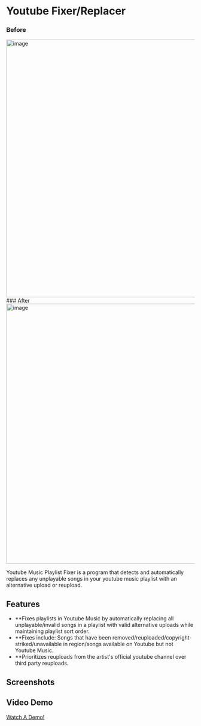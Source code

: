 # Youtube Fixer/Replacer

### Before
<img width="1152" height="687" alt="image" src="https://github.com/user-attachments/assets/9593893f-6289-4a14-bd4e-f6df497754b6" />
### After
<img width="1128" height="693" alt="image" src="https://github.com/user-attachments/assets/6af140f0-d725-4422-813f-92a955a6b60d" />


Youtube Music Playlist Fixer is a program that detects and automatically replaces any unplayable songs in your youtube music playlist with an alternative upload or reupload. 

## Features

- **Fixes playlists in Youtube Music by automatically replacing all unplayable/invalid songs in a playlist with valid alternative uploads
while maintaining playlist sort order.
- **Fixes include: Songs that have been removed/reuploaded/copyright-striked/unavailable in region/songs available on Youtube but
not Youtube Music.
- **Prioritizes reuploads from the artist's official youtube channel over third party reuploads. 

## Screenshots


## Video Demo

[Watch A Demo!]([https://youtu.be/FPIiiiyEyks](https://youtu.be/20rn2H3rtyw))


